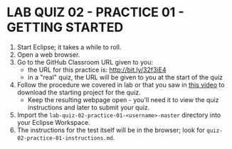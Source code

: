 # LAB QUIZ 02 - PRACTICE 01 - GETTING STARTED

1. Start Eclipse; it takes a while to roll.
1. Open a web browser.
1. Go to the GitHub Classroom URL given to you:
   - the URL for this practice is: http://bit.ly/32f3iE4
   - in a "real" quiz, the URL will be given to you at the start of the quiz
1. Follow the procedure we covered in lab or that you saw in [this video](https://drive.google.com/open?id=1PJbZtRAYg5U7Q_kVic25-G3x87u7WsWS) to download the starting project for the quiz.
   - Keep the resulting webpage open - you'll need it to view the quiz instructions and later to submit your quiz.
1. Import the `lab-quiz-02-practice-01-<username>-master` directory into your Eclipse Workspace.
1. The instructions for the test itself will be in the browser; look for `quiz-02-practice-01-instructions.md`.
